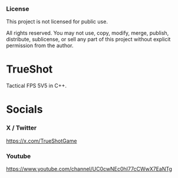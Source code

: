 ### License

This project is not licensed for public use.

All rights reserved. You may not use, copy, modify, merge, publish, distribute, sublicense, or sell any part of this project without explicit permission from the author.

# TrueShot

Tactical FPS 5V5 in C++.

# Socials

### X / Twitter

https://x.com/TrueShotGame

### Youtube

https://www.youtube.com/channel/UC0cwNEc0hI77cCWwX7EaNTg
